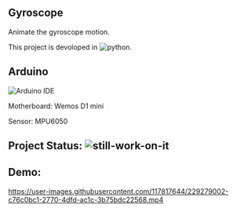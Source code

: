## Gyroscope
Animate the gyroscope motion.

This project is devoloped in ![python](https://img.shields.io/badge/python-3.8.x-green).

## Arduino
![Arduino IDE](https://img.shields.io/badge/Arduino%20IDE-2.0.2-green)

Motherboard: Wemos D1 mini

Sensor: MPU6050

## Project Status: ![still-work-on-it](https://img.shields.io/badge/Still--Work-On%20It-orange)

## Demo:
https://user-images.githubusercontent.com/117817644/229279002-c76c0bc1-2770-4dfd-ac1c-3b75bdc22568.mp4

